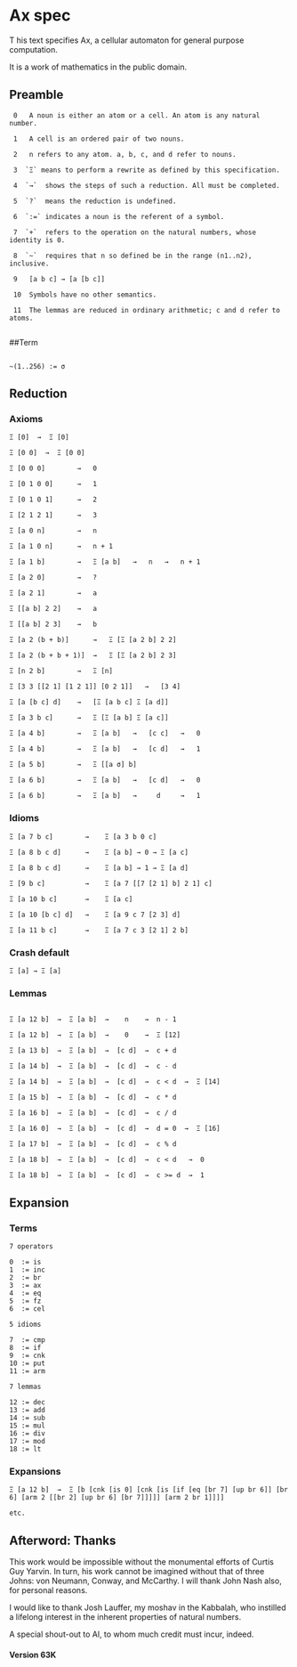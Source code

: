 # Ax spec

T
his text specifies Ax, a cellular automaton for general purpose computation.

It is a work of mathematics in the public domain.


## Preamble 


```
 0   A noun is either an atom or a cell. An atom is any natural number.

 1   A cell is an ordered pair of two nouns.
 
 2   n refers to any atom. a, b, c, and d refer to nouns. 

 3  `Ξ` means to perform a rewrite as defined by this specification.    

 4  `→`  shows the steps of such a reduction. All must be completed.

 5  `?`  means the reduction is undefined.

 6  `:=` indicates a noun is the referent of a symbol.

 7  `+`  refers to the operation on the natural numbers, whose identity is 0.

 8  `~`  requires that n so defined be in the range (n1..n2), inclusive.

 9   [a b c] → [a [b c]]

 10  Symbols have no other semantics.
  
 11	 The lemmas are reduced in ordinary arithmetic; c and d refer to atoms.
 
```


##Term


```

~(1..256) := σ 

```


## Reduction


### Axioms


```
Ξ [0]  →  Ξ [0]  

Ξ [0 0]  →  Ξ [0 0]

Ξ [0 0 0]        →   0

Ξ [0 1 0 0]      →   1    

Ξ [0 1 0 1]      →   2

Ξ [2 1 2 1]      →   3

Ξ [a 0 n]        →   n

Ξ [a 1 0 n]      →   n + 1 

Ξ [a 1 b]        →   Ξ [a b]   →   n   →   n + 1 

Ξ [a 2 0]        →   ?

Ξ [a 2 1]        →   a

Ξ [[a b] 2 2]    →   a

Ξ [[a b] 2 3]    →   b

Ξ [a 2 (b + b)]      →   Ξ [Ξ [a 2 b] 2 2]

Ξ [a 2 (b + b + 1)]  →   Ξ [Ξ [a 2 b] 2 3]

Ξ [n 2 b]        →   Ξ [n]

Ξ [3 3 [[2 1] [1 2 1]] [0 2 1]]   →   [3 4]

Ξ [a [b c] d]    →   [Ξ [a b c] Ξ [a d]]

Ξ [a 3 b c]      →   Ξ [Ξ [a b] Ξ [a c]]

Ξ [a 4 b]        →   Ξ [a b]   →   [c c]   →   0

Ξ [a 4 b]        →   Ξ [a b]   →   [c d]   →   1

Ξ [a 5 b]        →   Ξ [[a σ] b]  

Ξ [a 6 b]        →   Ξ [a b]   →   [c d]   →   0

Ξ [a 6 b]        →   Ξ [a b]   →     d     →   1

```


### Idioms


```
Ξ [a 7 b c]        →    Ξ [a 3 b 0 c]

Ξ [a 8 b c d]      →    Ξ [a b] → 0 → Ξ [a c]

Ξ [a 8 b c d]      →    Ξ [a b] → 1 → Ξ [a d]

Ξ [9 b c]          →    Ξ [a 7 [[7 [2 1] b] 2 1] c]

Ξ [a 10 b c]       →    Ξ [a c]

Ξ [a 10 [b c] d]   →    Ξ [a 9 c 7 [2 3] d]

Ξ [a 11 b c]       →    Ξ [a 7 c 3 [2 1] 2 b]

```


### Crash default


```
Ξ [a] → Ξ [a]
```


### Lemmas


```

Ξ [a 12 b]  →  Ξ [a b]  →    n    →  n - 1

Ξ [a 12 b]  →  Ξ [a b]  →    0    →  Ξ [12]

Ξ [a 13 b]  →  Ξ [a b]  →  [c d]  →  c + d 

Ξ [a 14 b]  →  Ξ [a b]  →  [c d]  →  c - d

Ξ [a 14 b]  →  Ξ [a b]  →  [c d]  →  c < d  →  Ξ [14]

Ξ [a 15 b]  →  Ξ [a b]  →  [c d]  →  c * d

Ξ [a 16 b]  →  Ξ [a b]  →  [c d]  →  c / d

Ξ [a 16 0]  →  Ξ [a b]  →  [c d]  →  d = 0  →  Ξ [16]

Ξ [a 17 b]  →  Ξ [a b]  →  [c d]  →  c % d

Ξ [a 18 b]  →  Ξ [a b]  →  [c d]  →  c < d   →  0

Ξ [a 18 b]  →  Ξ [a b]  →  [c d]  →  c >= d  →  1

```


## Expansion


### Terms


```
7 operators

0  := is
1  := inc
2  := br
3  := ax
4  := eq
5  := fz
6  := cel

5 idioms

7  := cmp
8  := if
9  := cnk
10 := put
11 := arm

7 lemmas

12 := dec
13 := add
14 := sub
15 := mul
16 := div
17 := mod
18 := lt
```

### Expansions


```
Ξ [a 12 b]  →  Ξ [b [cnk [is 0] [cnk [is [if [eq [br 7] [up br 6]] [br 6] [arm 2 [[br 2] [up br 6] [br 7]]]]] [arm 2 br 1]]]]

etc.

```



## Afterword: Thanks


This work would be impossible without the monumental efforts of Curtis Guy
Yarvin. In turn, his work cannot be imagined without that of three
Johns: von Neumann, Conway, and McCarthy. I will thank John Nash also,
for personal reasons.

I would like to thank Josh Lauffer, my moshav in the Kabbalah, who instilled
a lifelong interest in the inherent properties of natural numbers. 

A special shout-out to Al, to whom much credit must incur, indeed.


#### Version 63K



